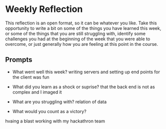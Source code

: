 # Weekly Reflection

This reflection is an open format, so it can be whatever you like. Take this opportunity to write a bit on some of the things you have learned this week, or some of the things that you are still struggling with, identify some challenges you had at the beginning of the week that you were able to overcome, or just generally how you are feeling at this point in the course.

## Prompts

- What went well this week?
  writing servers and setting up end points for the client was fun
- What did you learn as a shock or suprise?
  that the back end is not as complex and I imaged it
- What are you struggling with?
  relation of data

- What would you count as a victory?

hvaing a blast working with my hackathron team
